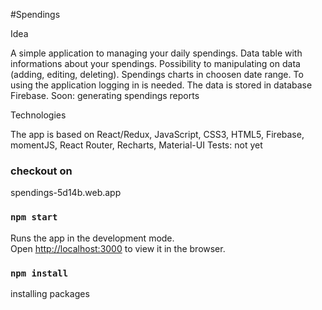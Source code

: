 #Spendings

Idea

A simple application to managing your daily spendings.
Data table with informations about your spendings.
Possibility to manipulating on data (adding, editing, deleting).
Spendings charts in choosen date range.
To using the application logging in is needed.
The data is stored in database Firebase.
Soon: generating spendings reports


Technologies

The app is based on React/Redux, JavaScript, CSS3, HTML5, Firebase, momentJS, React Router, Recharts, Material-UI
Tests: not yet

### checkout on
spendings-5d14b.web.app

### `npm start`

Runs the app in the development mode.<br>
Open [http://localhost:3000](http://localhost:3000) to view it in the browser.

### `npm install`

installing packages
